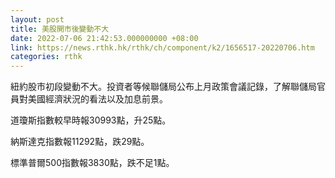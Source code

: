 ```yaml
---
layout: post
title: 美股開市後變動不大
date: 2022-07-06 21:42:53.000000000 +08:00
link: https://news.rthk.hk/rthk/ch/component/k2/1656517-20220706.htm
categories: rthk
---
```


紐約股市初段變動不大。投資者等候聯儲局公布上月政策會議記錄，了解聯儲局官員對美國經濟狀況的看法以及加息前景。

道瓊斯指數較早時報30993點，升25點。

納斯達克指數報11292點，跌29點。

標準普爾500指數報3830點，跌不足1點。
